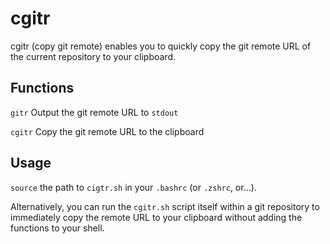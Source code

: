 # cgitr

cgitr (copy git remote) enables you to quickly copy the git remote URL of the current repository to your clipboard.

## Functions

`gitr`		Output the git remote URL to `stdout`

`cgitr`		Copy the git remote URL to the clipboard

## Usage

`source` the path to `cigtr.sh` in your `.bashrc` (or `.zshrc`, or...).

Alternatively, you can run the `cgitr.sh` script itself within a git repository to immediately copy the remote URL to your clipboard without adding the functions to your shell.
